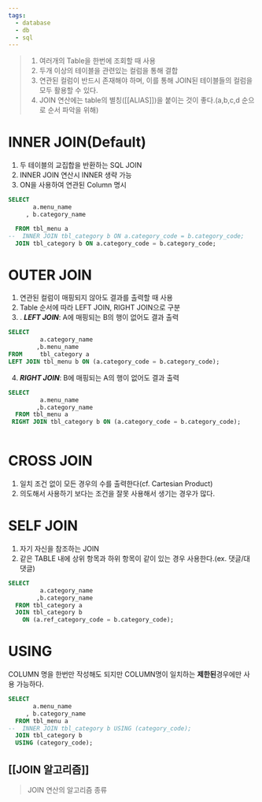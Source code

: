 ```yaml
---
tags:
  - database
  - db
  - sql
---
```

> 1. 여러개의 Table을 한번에 조회할 때 사용
> 2. 두개 이상의 테이블을 관련있는 컬럼을 통해 결합
> 3. 연관된 컬럼이 반드시 존재해야 하며, 이를 통해 JOIN된 테이블들의 컬럼을 모두 활용할 수 있다.
> 4. JOIN 연산에는 table의 별칭([[ALIAS]])을 붙이는 것이 좋다.(a,b,c,d 순으로 순서 파악을 위해)

# INNER JOIN(Default)
1. 두 테이블의 교집합을 반환하는 SQL JOIN 
2. INNER JOIN 연산시 INNER 생략 가능
3. ON을 사용하여 연관된 Column 명시
```SQL
SELECT
       a.menu_name
     , b.category_name

  FROM tbl_menu a
--  INNER JOIN tbl_category b ON a.category_code = b.category_code;
  JOIN tbl_category b ON a.category_code = b.category_code;
```

# OUTER JOIN
1. 연관된 컬럼이 매핑되지 않아도 결과를 출력할 때 사용
2. Table 순서에 따라 LEFT JOIN, RIGHT JOIN으로 구분
3. . **_LEFT JOIN_**: A에 매핑되는 B의 행이 없어도 결과 출력

```SQL
SELECT 
		 a.category_name
		,b.menu_name
FROM 	 tbl_category a
LEFT JOIN tbl_menu b ON (a.category_code = b.category_code);
```
4. _**RIGHT JOIN**_: B에 매핑되는 A의 행이 없어도 결과 출력

```SQL
SELECT 
		 a.menu_name
		,b.category_name
  FROM tbl_menu a
 RIGHT JOIN tbl_category b ON (a.category_code = b.category_code);
 
```
# CROSS JOIN
1. 일치 조건 없이 모든 경우의 수를 출력한다(cf. Cartesian Product)
2. 의도해서 사용하기 보다는 조건을 잘못 사용해서 생기는 경우가 많다.

# SELF JOIN
1. 자기 자신을 참조하는 JOIN
2. 같은 TABLE 내에 상위 항목과 하위 항목이 같이 있는 경우 사용한다.(ex. 댓글/대댓글) 

```SQL
SELECT 
		 a.category_name
		,b.category_name
  FROM tbl_category a
  JOIN tbl_category b
    ON (a.ref_category_code = b.category_code);
```

# USING
COLUMN 명을 한번만 작성해도 되지만 COLUMN명이 일치하는 **제한된**경우에만 사용 가능하다.
```SQL
SELECT
       a.menu_name
     , b.category_name
  FROM tbl_menu a
--  INNER JOIN tbl_category b USING (category_code);
  JOIN tbl_category b 
  USING (category_code);
```



## [[JOIN 알고리즘]]
>  JOIN 연산의 알고리즘 종류
